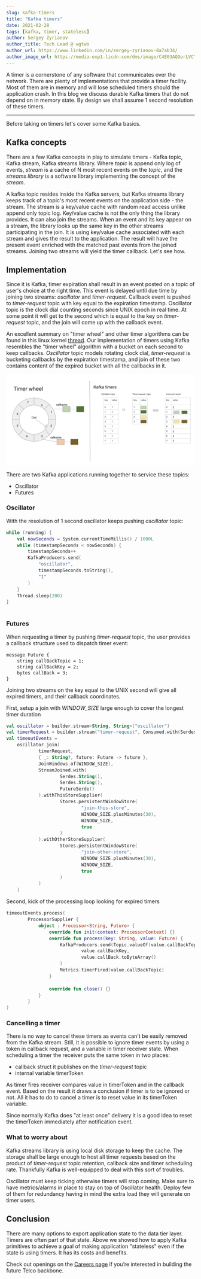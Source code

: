 ```yaml
---
slug: kafka-timers
title: "Kafka timers"
date: 2021-02-28
tags: [kafka, timer, stateless]
author: Sergey Zyrianov
author_title: Tech Lead @ wgtwo
author_url: https://www.linkedin.com/in/sergey-zyrianov-8a7ab34/
author_image_url: https://media-exp1.licdn.com/dms/image/C4E03AQGorLVCY4wycA/profile-displayphoto-shrink_400_400/0/1517717861631?e=1648684800&v=beta&t=AlFhQGwrDEEj2XpvCyK5RzuwGE8Fw1TkPCT66GOAIAI
---
```


A timer is a cornerstone of any software that communicates over the network. There are plenty of implementations
that provide a timer facility. Most of them are in memory and will lose scheduled timers should the application crash.
In this blog we discuss durable Kafka timers that do not depend on in memory state. By design
we shall assume 1 second resolution of these timers.

---

Before taking on timers let's cover some Kafka basics.

## Kafka concepts
There are a few Kafka concepts in play to simulate timers - Kafka topic, Kafka stream, Kafka streams library.
Where *topic* is append only log of events, *stream* is a cache of N most recent events on the *topic*, 
and the *streams library* is a software library implementing the concept of the *stream*.

A kafka topic resides inside the Kafka servers, but Kafka streams library keeps track of a topic's most recent
events on the application side - the stream. The stream is a key/value cache with random read access unlike
append only topic log. Key/value cache is not the only thing the library provides. It can also join
the streams. When an event and its key appear on a stream, the library looks up the same key in the other streams participating in the join. 
It is using key/value cache associated with each stream and gives the result to the application. 
The result will have the present event enriched with the matched past events from the joined streams.
Joining two streams will yield the timer callback. Let's see how.

## Implementation 
Since it is Kafka, timer expiration shall result in an event posted on a topic of user's choice at the right time.
This event is delayed until due time by joining two streams: *oscillator* and *timer-request*. Callback 
event is pushed to *timer-request* topic with key equal to the expiration timestamp. Oscillator topic
is the clock dial counting seconds since UNIX epoch in real time. At some point it will get to the second
which is equal to the key on *timer-request* topic, and the join will come up with the callback event.

An excellent summary on "timer wheel" and other timer algorithms can be found in this linux kernel [thread](https://lwn.net/Articles/156329/).
Our implementation of timers using Kafka resembles the "timer wheel" algorithm with a bucket on each second to keep callbacks.
*Oscillator* topic models rotating clock dial, *timer-request* is bucketing callbacks by the expiration timestamp, and join of these two
contains content of the expired bucket with all the callbacks in it. 

![](/img/blog/kafka-timers/kt.png)

There are two Kafka applications running together to service these topics:
* Oscillator
* Futures

### Oscillator

With the resolution of 1 second oscillator keeps pushing *oscillator* topic:
```kotlin
while (running) {
    val nowSeconds = System.currentTimeMillis() / 1000L
    while (timestampSeconds < nowSeconds) {
        timestampSeconds++
        KafkaProducers.send(
            "oscillator",
            timestampSeconds.toString(),
            "1"
        )
    }
    Thread.sleep(200)
}
 
```

### Futures

When requesting a timer by pushing *timer-request* topic, the user provides a callback structure 
used to dispatch timer event:

```
message Future {
    string callBackTopic = 1;
    string callBackKey = 2;
    bytes callBack = 3;
}
```

Joining two streams on the key equal to the UNIX second will give all expired timers, and
their callback coordinates.

First, setup a join with *WINDOW_SIZE* large enough to cover the longest timer duration

```kotlin
val oscillator = builder.stream<String, String>("oscillator")
val timerRequest = builder.stream("timer-request", Consumed.with(Serdes.String(), FutureSerde()))
val timeoutEvents =
    oscillator.join(
            timerRequest,
            { _: String?, future: Future -> future },
            JoinWindows.of(WINDOW_SIZE),
            StreamJoined.with(
                    Serdes.String(),
                    Serdes.String(),
                    FutureSerde()
            ).withThisStoreSupplier(
                    Stores.persistentWindowStore(
                            "join-this-store",
                            WINDOW_SIZE.plusMinutes(30),
                            WINDOW_SIZE,
                            true
                    )
            ).withOtherStoreSupplier(
                    Stores.persistentWindowStore(
                            "join-other-store",
                            WINDOW_SIZE.plusMinutes(30),
                            WINDOW_SIZE,
                            true
                    )
            )
    )
```

Second, kick of the processing loop looking for expired timers

```kotlin
timeoutEvents.process(
        ProcessorSupplier {
            object : Processor<String, Future> {
                override fun init(context: ProcessorContext) {}
                override fun process(key: String, value: Future) {
                    KafkaProducers.send(Topic.valueOf(value.callBackTopic),
                            value.callBackKey,
                            value.callBack.toByteArray()
                    )
                    Metrics.timerFired(value.callBackTopic)
                }

                override fun close() {}
            }
        }
)

```
### Cancelling a timer
There is no way to cancel these timers as events can't be easily removed from the Kafka stream.
Still, it is possible to ignore timer events by using a token in callback request, and a variable 
in timer receiver state. When scheduling a timer the receiver puts the same token in two places:

* callback struct it publishes on the *timer-request* topic
* internal variable timerToken

As timer fires receiver compares value in timerToken and in the callback event. Based on the result it
draws a conclusion if timer is to be ignored or not. All it has to do to cancel a timer is to reset
value in its timerToken variable. 

Since normally Kafka does "at least once" delivery it is a good idea to reset the timerToken immediately 
after notification event.  

### What to worry about

Kafka streams library is using local disk storage to keep the cache. The storage shall be large enough to host
all timer requests based on the product of *timer-request* topic retention, callback size and timer scheduling rate.
Thankfully Kafka is well-equipped to deal with this sort of troubles.

Oscillator must keep ticking otherwise timers will stop coming. Make sure to have
metrics/alarms in place to stay on top of Oscillator health. Deploy few of them for redundancy having in 
mind the extra load they will generate on timer users.

## Conclusion

There are many options to export application state to the data tier layer. Timers are often part of that
state. Above we showed how to apply Kafka primitives to achieve a goal of making application "stateless" even
if the state is using timers. It has its costs and benefits. 

Check out openings on the [Careers page](https://wgtwo.com/career) if you’re interested in building the future Telco backbone.
 
